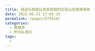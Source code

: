 ```yaml
---
title: 简述乐观锁以及悲观锁的区别以及使用场景
date: 2022-05-21 17:05:33
permalink: /pages/57561d/
categories:
  - 数据库
  - MYSQL相关
tags:
  - 
---
```


